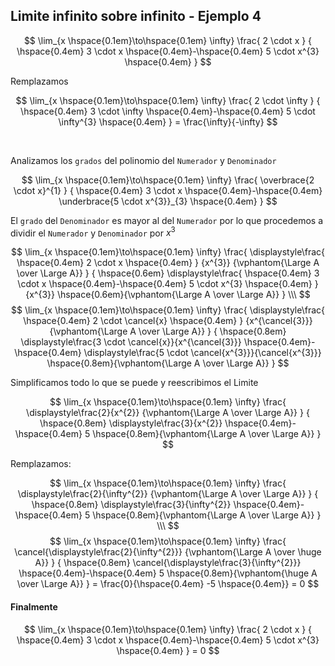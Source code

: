 ## Limite infinito sobre infinito - Ejemplo 4

$$
    \lim_{x \hspace{0.1em}\to\hspace{0.1em} \infty}
    \frac{
        2 \cdot x
    }
    {
    \hspace{0.4em}
        3 \cdot x
        \hspace{0.4em}-\hspace{0.4em}
        5 \cdot x^{3}
    \hspace{0.4em}
    }
$$

Remplazamos

$$
    \lim_{x \hspace{0.1em}\to\hspace{0.1em} \infty}
    \frac{
        2 \cdot \infty
    }
    {
    \hspace{0.4em}
        3 \cdot \infty
        \hspace{0.4em}-\hspace{0.4em}
        5 \cdot \infty^{3}
    \hspace{0.4em}
    }
    =
    \frac{\infty}{-\infty}
$$

<br>

Analizamos los `grados` del polinomio del `Numerador` y `Denominador`

$$
    \lim_{x \hspace{0.1em}\to\hspace{0.1em} \infty}
    \frac{
        \overbrace{2 \cdot x}^{1}
    }
    {
    \hspace{0.4em}
        3 \cdot x
        \hspace{0.4em}-\hspace{0.4em}
        \underbrace{5 \cdot x^{3}}_{3}
    \hspace{0.4em}
    }
$$

El `grado` del `Denominador` es mayor al del `Numerador` por lo que procedemos a dividir el `Numerador` y `Denominador` por $x^{3}$

$$
    \lim_{x \hspace{0.1em}\to\hspace{0.1em} \infty}
    \frac{
        \displaystyle\frac{
        \hspace{0.4em}
            2 \cdot x
        \hspace{0.4em}
        }
        {x^{3}}
    {\vphantom{\Large A \over \Large A}}    
    }
    {
    \hspace{0.6em}
        \displaystyle\frac{
        \hspace{0.4em}
            3 \cdot x
            \hspace{0.4em}-\hspace{0.4em}
            5 \cdot x^{3}
        \hspace{0.4em}
        }
        {x^{3}}  
    \hspace{0.6em}{\vphantom{\Large A \over \Large A}} 
    }
\\\
$$
$$
    \lim_{x \hspace{0.1em}\to\hspace{0.1em} \infty}
    \frac{
        \displaystyle\frac{
        \hspace{0.4em}
            2 \cdot \cancel{x}
        \hspace{0.4em}
        }
        {x^{\cancel{3}}}
    {\vphantom{\Large A \over \Large A}}    
    }
    {
    \hspace{0.8em}
        \displaystyle\frac{3 \cdot \cancel{x}}{x^{\cancel{3}}} 
        \hspace{0.4em}-\hspace{0.4em}
        \displaystyle\frac{5 \cdot \cancel{x^{3}}}{\cancel{x^{3}}}
    \hspace{0.8em}{\vphantom{\Large A \over \Large A}} 
    }
$$

Simplificamos todo lo que se puede y reescribimos el Limite

$$
    \lim_{x \hspace{0.1em}\to\hspace{0.1em} \infty}
    \frac{
        \displaystyle\frac{2}{x^{2}}
    {\vphantom{\Large A \over \Large A}}    
    }
    {
    \hspace{0.8em}
        \displaystyle\frac{3}{x^{2}} 
        \hspace{0.4em}-\hspace{0.4em}
        5
    \hspace{0.8em}{\vphantom{\Large A \over \Large A}} 
    }
$$

Remplazamos:

$$
    \lim_{x \hspace{0.1em}\to\hspace{0.1em} \infty}
    \frac{
        \displaystyle\frac{2}{\infty^{2}}
    {\vphantom{\Large A \over \Large A}}    
    }
    {
    \hspace{0.8em}
        \displaystyle\frac{3}{\infty^{2}} 
        \hspace{0.4em}-\hspace{0.4em}
        5
    \hspace{0.8em}{\vphantom{\Large A \over \Large A}} 
    }
\\\
$$
$$
    \lim_{x \hspace{0.1em}\to\hspace{0.1em} \infty}
    \frac{
        \cancel{\displaystyle\frac{2}{\infty^{2}}} 
    {\vphantom{\Large A \over \huge A}}    
    }
    {
    \hspace{0.8em}
        \cancel{\displaystyle\frac{3}{\infty^{2}}} 
        \hspace{0.4em}-\hspace{0.4em}
        5
    \hspace{0.8em}{\vphantom{\huge A \over \Large A}} 
    }
    =
    \frac{0}{\hspace{0.4em} -5 \hspace{0.4em}}
    = 0
$$


#### Finalmente

$$
    \lim_{x \hspace{0.1em}\to\hspace{0.1em} \infty}
    \frac{
        2 \cdot x
    }
    {
    \hspace{0.4em}
        3 \cdot x
        \hspace{0.4em}-\hspace{0.4em}
        5 \cdot x^{3}
    \hspace{0.4em}
    }
    =
    0
$$